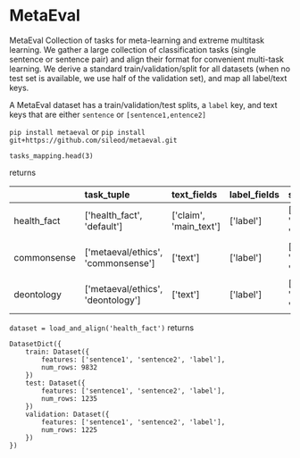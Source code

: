 # MetaEval

MetaEval Collection of tasks for meta-learning and extreme multitask learning. We gather a large collection of classification tasks (single sentence or sentence pair) and align their format for convenient multi-task learning.
We derive a standard train/validation/split for all datasets (when no test set is available, we use half of the validation set), and map all label/text keys. 

A MetaEval dataset has a train/validation/test splits, a `label` key, and text keys that are either `sentence` or `[sentence1,entence2]`

`pip install metaeval`
or
`pip install git+https://github.com/sileod/metaeval.git`

```from metaeval import tasks_mapping, load_and_align
tasks_mapping.head(3)
```
returns

|             | task_tuple                         | text_fields            | label_fields   | split_keys                      |   num_labels |
|:------------|:-----------------------------------|:-----------------------|:---------------|:--------------------------------|-------------:|
| health_fact | ['health_fact', 'default']         | ['claim', 'main_text'] | ['label']      | ['test', 'train', 'validation'] |            4 |
| commonsense | ['metaeval/ethics', 'commonsense'] | ['text']               | ['label']      | ['test', 'train', 'validation'] |            2 |
| deontology  | ['metaeval/ethics', 'deontology']  | ['text']               | ['label']      | ['test', 'train', 'validation'] |            2 |


```dataset = load_and_align('health_fact')```
returns
```
DatasetDict({
    train: Dataset({
        features: ['sentence1', 'sentence2', 'label'],
        num_rows: 9832
    })
    test: Dataset({
        features: ['sentence1', 'sentence2', 'label'],
        num_rows: 1235
    })
    validation: Dataset({
        features: ['sentence1', 'sentence2', 'label'],
        num_rows: 1225
    })
})
```

